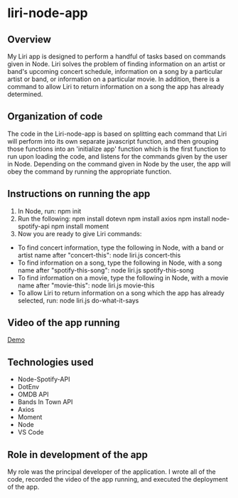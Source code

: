 # liri-node-app

## Overview

My Liri app is designed to perform a handful of tasks based on commands given in Node. Liri solves the problem of finding information on an artist or band's upcoming concert schedule, information on a song by a particular artist or band, or information on a particular movie. In addition, there is a command to allow Liri to return information on a song the app has already determined.

## Organization of code

The code in the Liri-node-app is based on splitting each command that Liri will perform into its own separate javascript function, and then grouping those functions into an 'initialize app' function which is the first function to run upon loading the code, and listens for the commands given by the user in Node. Depending on the command given in Node by the user, the app will obey the command by running the appropriate function.

## Instructions on running the app
1. In Node, run: npm init
2. Run the following:
    npm install dotevn
    npm install axios
    npm install node-spotify-api
    npm install moment
3. Now you are ready to give Liri commands:
 * To find concert information, type the following in Node, with a band or artist name after "concert-this": node liri.js concert-this
 * To find information on a song, type the following in Node, with a song name after "spotify-this-song": node liri.js spotify-this-song
 * To find information on a movie, type the following in Node, with a movie name after "movie-this": node liri.js movie-this
 * To allow Liri to return information on a song which the app has already selected, run: node liri.js do-what-it-says

## Video of the app running
[Demo](code-demo.mp4)

## Technologies used
* Node-Spotify-API
* DotEnv
* OMDB API
* Bands In Town API
* Axios
* Moment
* Node
* VS Code

## Role in development of the app
My role was the principal developer of the application. I wrote all of the code, recorded the video of the app running, and executed the deployment of the app.